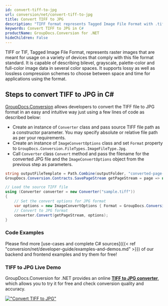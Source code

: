 ```yaml
---
id: convert-tiff-to-jpg
url: conversion/net/convert-tiff-to-jpg
title: Convert TIFF to JPG
description: "TIFF format represents Tagged Image File Format with .tiff extension. Learn how to convert TIFF to JPG file programmatically in C# language using GroupDocs.Conversion for .NET library."
keywords: Convert TIFF to JPG in C#
productName: GroupDocs.Conversion for .NET
hideChildren: False
---
```


TIFF or TIF, Tagged Image File Format, represents raster images that are meant for usage on a variety of devices that comply with this file format standard. It is capable of describing bilevel, grayscale, palette-color and full-color image data in several color spaces. It supports lossy as well as lossless compression schemes to choose between space and time for applications using the format.

## Steps to convert TIFF to JPG in C#

[GroupDocs.Conversion](https://products.groupdocs.com/conversion/net) allows developers to convert the TIFF file to JPG format in an easy and intuitive way just using a few lines of code as described below:

* Create an instance of `Converter` class and pass source TIFF file path as a constructor parameter. You may specify absolute or relative file path as per your requirements. 
* Create an instance of `ImageConvertOptions` class and set `Format` property to `GroupDocs.Conversion.FileTypes.ImageFileType.Jpg`.
* Call `Converter` class `Convert` method and pass the filename for the converted JPG file and the `ImageConvertOptions` object from the previous step as parameters.

```csharp
string outputFileTemplate = Path.Combine(outputFolder, "converted-page-{0}.jpg");
GroupDocs.Conversion.Contracts.SavePageStream getPageStream = page => new FileStream(string.Format(outputFileTemplate, page), FileMode.Create);

// Load the source TIFF file
using (Converter converter = new Converter("sample.tiff"))
{
    // Set the convert options for JPG format
    var options = new ImageConvertOptions { Format = GroupDocs.Conversion.FileTypes.ImageFileType.Jpg };   
    // Convert to JPG format
    converter.Convert(getPageStream, options);
}
```

### Code Examples

Please find more [use-cases and complete C# sources]({{< ref "conversion/net/developer-guide/examples-and-demos.md" >}}) of our backend and frontend examples and try them for free!

### TIFF to JPG Live Demo

GroupDocs.Conversion for .NET provides an online [**TIFF to JPG converter**](https://products.groupdocs.app/conversion/tiff-to-jpg), which allows you to try it for free and check conversion quality and accuracy.

[!["Convert TIFF to JPG"](conversion/net/images/convert-to-jpg/convert-tiff-to-jpg.png)](https://products.groupdocs.app/conversion/tiff-to-jpg)